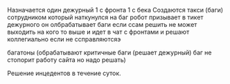 Назначается один дежурный 1 с фронта 1 с бека
Создаются такси (баги) сотрудником который наткунулся на баг
робот призывает в тикет дежурного он олбрабатывает баги если ссам решить не может выходить на кого то выше и идет в чат с фронтами и решают коллегиально если не ссправляютсяэ

багатоны (обрабатывают критичные баги (решает дежурный)   баг не стопорит работу сайта но надо решать)

Решение инцедентов в течение суток.